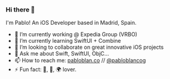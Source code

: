 ### Hi there 👋

I'm Pablo! An iOS Developer based in Madrid, Spain.

- 🔭 I’m currently working @ Expedia Group (VRBO)
- 🌱 I’m currently learning SwiftUI + Combine
- 👯 I’m looking to collaborate on great innovative iOS projects
- 💬 Ask me about Swift, SwiftUI, ObjC...
- 📫 How to reach me: [pabloblan.co](https://www.pabloblan.co) // [@pabloblancog](https://www.twitter.com/pabloblancog)
- ⚡ Fun fact: 🎾, 🎸, 🌍 lover.

